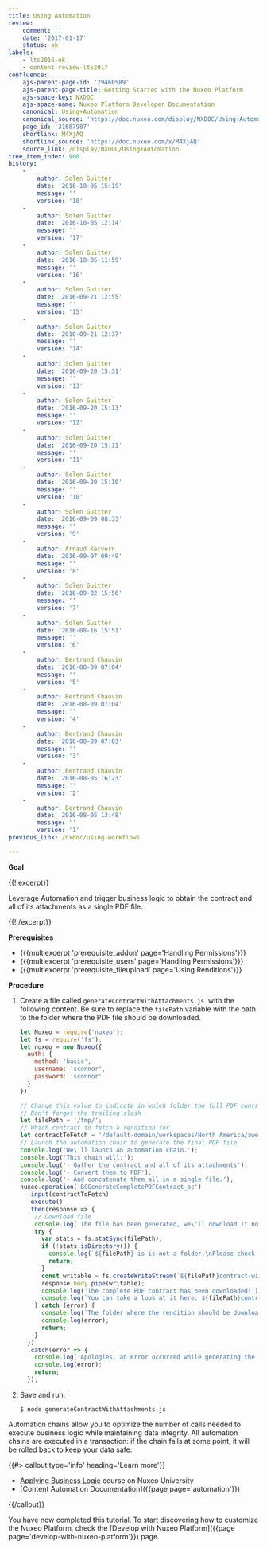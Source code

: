 ```yaml
---
title: Using Automation
review:
    comment: ''
    date: '2017-01-17'
    status: ok
labels:
    - lts2016-ok
    - content-review-lts2017
confluence:
    ajs-parent-page-id: '29460589'
    ajs-parent-page-title: Getting Started with the Nuxeo Platform
    ajs-space-key: NXDOC
    ajs-space-name: Nuxeo Platform Developer Documentation
    canonical: Using+Automation
    canonical_source: 'https://doc.nuxeo.com/display/NXDOC/Using+Automation'
    page_id: '31687987'
    shortlink: M4XjAQ
    shortlink_source: 'https://doc.nuxeo.com/x/M4XjAQ'
    source_link: /display/NXDOC/Using+Automation
tree_item_index: 900
history:
    - 
        author: Solen Guitter
        date: '2016-10-05 15:19'
        message: ''
        version: '18'
    - 
        author: Solen Guitter
        date: '2016-10-05 12:14'
        message: ''
        version: '17'
    - 
        author: Solen Guitter
        date: '2016-10-05 11:59'
        message: ''
        version: '16'
    - 
        author: Solen Guitter
        date: '2016-09-21 12:55'
        message: ''
        version: '15'
    - 
        author: Solen Guitter
        date: '2016-09-21 12:37'
        message: ''
        version: '14'
    - 
        author: Solen Guitter
        date: '2016-09-20 15:31'
        message: ''
        version: '13'
    - 
        author: Solen Guitter
        date: '2016-09-20 15:13'
        message: ''
        version: '12'
    - 
        author: Solen Guitter
        date: '2016-09-20 15:11'
        message: ''
        version: '11'
    - 
        author: Solen Guitter
        date: '2016-09-20 15:10'
        message: ''
        version: '10'
    - 
        author: Solen Guitter
        date: '2016-09-09 08:33'
        message: ''
        version: '9'
    - 
        author: Arnaud Kervern
        date: '2016-09-07 09:49'
        message: ''
        version: '8'
    - 
        author: Solen Guitter
        date: '2016-09-02 15:56'
        message: ''
        version: '7'
    - 
        author: Solen Guitter
        date: '2016-08-16 15:51'
        message: ''
        version: '6'
    - 
        author: Bertrand Chauvin
        date: '2016-08-09 07:04'
        message: ''
        version: '5'
    - 
        author: Bertrand Chauvin
        date: '2016-08-09 07:04'
        message: ''
        version: '4'
    - 
        author: Bertrand Chauvin
        date: '2016-08-09 07:03'
        message: ''
        version: '3'
    - 
        author: Bertrand Chauvin
        date: '2016-08-05 16:23'
        message: ''
        version: '2'
    - 
        author: Bertrand Chauvin
        date: '2016-08-05 13:48'
        message: ''
        version: '1'
previous_link: /nxdoc/using-workflows

---
```

**Goal**

{{! excerpt}}

Leverage Automation and trigger business logic to obtain the contract and all of its attachments as a single PDF file.

{{! /excerpt}}

**Prerequisites**

*   {{{multiexcerpt 'prerequisite_addon' page='Handling Permissions'}}}
*   {{{multiexcerpt 'prerequisite_users' page='Handling Permissions'}}}
*   {{{multiexcerpt 'prerequisite_fileupload' page='Using Renditions'}}}

**Procedure**

1.  Create a file called `generateContractWithAttachments.js`&nbsp; with the following content. Be sure to replace the `filePath` variable with the path to the folder where the PDF file should be downloaded.

    ```js
    let Nuxeo = require('nuxeo');
    let fs = require('fs');
    let nuxeo = new Nuxeo({
      auth: {
        method: 'basic',
        username: 'sconnor',
        password: 'sconnor'
      }
    });

    // Change this value to indicate in which folder the full PDF contract should be downloaded
    // Don't forget the trailing slash
    let filePath = '/tmp/';
    // Which contract to fetch a rendition for
    let contractToFetch = '/default-domain/workspaces/North America/awesome-tech/awesome-contract';
    // Launch the automation chain to generate the final PDF file
    console.log('We\'ll launch an automation chain.');
    console.log('This chain will:');
    console.log('- Gather the contract and all of its attachments');
    console.log('- Convert them to PDF');
    console.log('- And concatenate them all in a single file.');
    nuxeo.operation('BCGenerateCompletePDFContract_ac')
      .input(contractToFetch)
      .execute()
      .then(response => {
        // Download file
        console.log('The file has been generated, we\'ll download it now.');
        try {
          var stats = fs.statSync(filePath);
          if (!stats.isDirectory()) {
            console.log(`${filePath} is is not a folder.\nPlease check the filePath variable (currently set to: ${filepath} )\nand make sure you have the proper rights on that folder.`);
            return;
          }
          const writable = fs.createWriteStream(`${filePath}contract-with-attachments.pdf`);
          response.body.pipe(writable);
          console.log('The complete PDF contract has been downloaded!');
          console.log(`You can take a look at it here: ${filePath}contract-with-attachments.pdf`)
        } catch (error) {
          console.log(`The folder where the rendition should be downloaded cannot be accessed.\nPlease check the filePath variable (currently set to: ${filePath})\nand make sure you have write access on that folder.`);
          console.log(error);
          return;
        }
      })
      .catch(error => {
        console.log('Apologies, an error occurred while generating the final PDF file.');
        console.log(error);
        return;
      });

    ```

2.  Save and run:

    ```
    $ node generateContractWithAttachments.js
    ```

Automation chains allow you to optimize the number of calls needed to execute business logic while maintaining data integrity. All automation chains are executed in a transaction: if the chain fails at some point, it will be rolled back to keep your data safe.

{{#> callout type='info' heading='Learn more'}}

*   [Applying Business Logic](https://university.nuxeo.com/store/161508-applying-business-logic) course on Nuxeo University
*   [Content Automation Documentation]({{page page='automation'}})

{{/callout}}

You have now completed this tutorial. To start discovering how to customize the Nuxeo Platform, check the [Develop with Nuxeo Platform]({{page page='develop-with-nuxeo-platform'}}) page.
